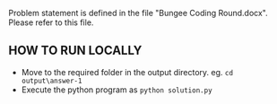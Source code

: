 Problem statement is defined in the file "Bungee Coding Round.docx". Please refer to this file.

## HOW TO RUN LOCALLY

* Move to the required folder in the output directory.
	eg. `cd output\answer-1`
* Execute the python program as `python solution.py`
